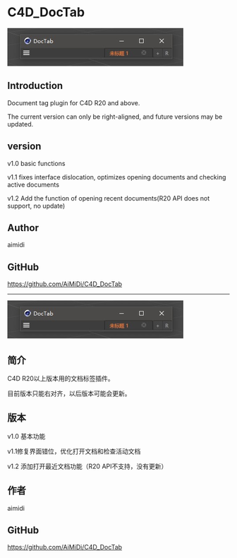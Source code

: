 # C4D_DocTab

![image-20210417155624932](DocTab.jpg)

## Introduction

Document tag plugin for C4D R20 and above.

The current version can only be right-aligned, and future versions may be updated.

## version

v1.0 basic functions

v1.1 fixes interface dislocation, optimizes opening documents and checking active documents

v1.2 Add the function of opening recent documents(R20 API does not support, no update)

## Author

aimidi

## GitHub

https://github.com/AiMiDi/C4D_DocTab



------

![image-20210417155624932](DocTab.jpg)

## 简介

C4D R20以上版本用的文档标签插件。

目前版本只能右对齐，以后版本可能会更新。

## 版本

v1.0 基本功能

v1.1修复界面错位，优化打开文档和检查活动文档

v1.2 添加打开最近文档功能（R20 API不支持，没有更新）

## 作者

aimidi

## GitHub

https://github.com/AiMiDi/C4D_DocTab